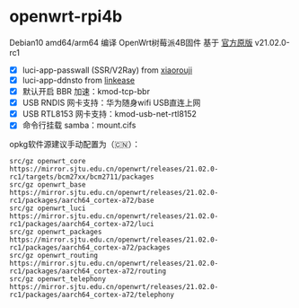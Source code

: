 # openwrt-rpi4b

Debian10 amd64/arm64 编译 OpenWrt树莓派4B固件 基于 [官方原版](https://github.com/openwrt/openwrt) v21.02.0-rc1

- [x] luci-app-passwall (SSR/V2Ray) from [xiaorouji](https://github.com/xiaorouji/openwrt-passwall)
- [x] luci-app-ddnsto from [linkease](https://github.com/linkease/nas-packages)
- [x] 默认开启 BBR 加速：kmod-tcp-bbr
- [x] USB RNDIS 网卡支持：华为随身wifi USB直连上网
- [x] USB RTL8153 网卡支持：kmod-usb-net-rtl8152
- [x] 命令行挂载 samba：mount.cifs

opkg软件源建议手动配置为（🇨🇳）：
```
src/gz openwrt_core https://mirror.sjtu.edu.cn/openwrt/releases/21.02.0-rc1/targets/bcm27xx/bcm2711/packages
src/gz openwrt_base https://mirror.sjtu.edu.cn/openwrt/releases/21.02.0-rc1/packages/aarch64_cortex-a72/base
src/gz openwrt_luci https://mirror.sjtu.edu.cn/openwrt/releases/21.02.0-rc1/packages/aarch64_cortex-a72/luci
src/gz openwrt_packages https://mirror.sjtu.edu.cn/openwrt/releases/21.02.0-rc1/packages/aarch64_cortex-a72/packages
src/gz openwrt_routing https://mirror.sjtu.edu.cn/openwrt/releases/21.02.0-rc1/packages/aarch64_cortex-a72/routing
src/gz openwrt_telephony https://mirror.sjtu.edu.cn/openwrt/releases/21.02.0-rc1/packages/aarch64_cortex-a72/telephony
```

